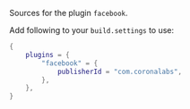 Sources for the plugin `facebook`.

Add following to your `build.settings` to use:
```lua
{
    plugins = {
        "facebook" = {
            publisherId = "com.coronalabs",
        },
    },
}
```
